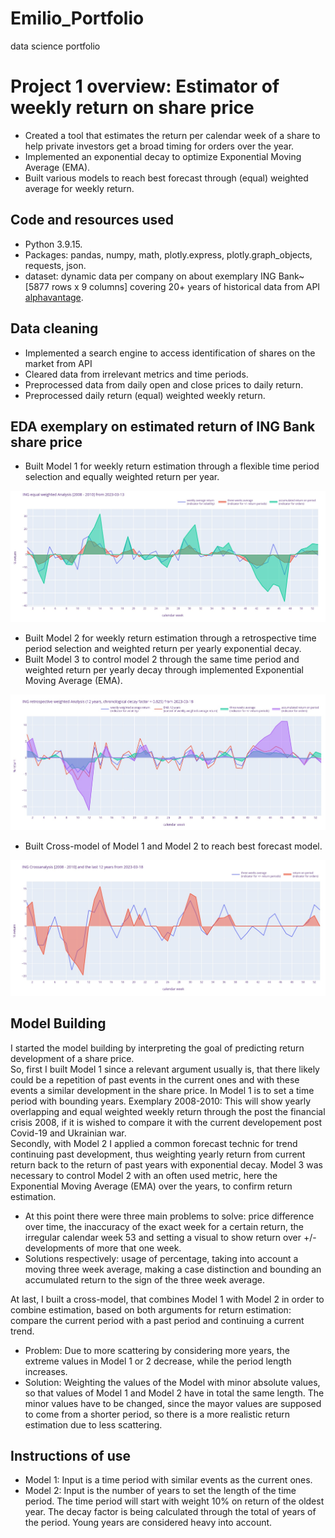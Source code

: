 # Emilio_Portfolio
data science portfolio
# Project 1 overview: Estimator of weekly return on share price
* Created a tool that estimates the return per calendar week of a share to help private investors get a broad timing for orders over the year.
* Implemented an exponential decay to optimize Exponential Moving Average (EMA).
* Built various models to reach best forecast through (equal) weighted average for weekly return.

## Code and resources used
* Python 3.9.15.
* Packages: pandas, numpy, math, plotly.express, plotly.graph_objects, requests, json.
* dataset: dynamic data per company on about exemplary ING Bank~[5877 rows x 9 columns] covering 20+ years of historical data from API [alphavantage](https://www.alphavantage.co/).

## Data cleaning
* Implemented a search engine to access identification of shares on the market from API 
* Cleared data from irrelevant metrics and time periods.
* Preprocessed data from daily open and close prices to daily return.
* Preprocessed daily return (equal) weighted weekly return.

## EDA exemplary on estimated return of ING Bank share price
* Built Model 1 for weekly return estimation through a flexible time period selection and equally weighted return per year.

![](/Images/INGreturnanalysis20082010.jpg)

* Built Model 2 for weekly return estimation through a retrospective time period selection and weighted return per yearly exponential decay.
* Built Model 3 to control model 2 through the same time period and weighted return per yearly decay through implemented Exponential Moving Average (EMA).

![](/Images/INGretrospectivereturnanalysis12years.jpg)

* Built Cross-model of Model 1 and Model 2 to reach best forecast model.

![](/Images/INGreturncrossanalysis2008201012years.jpg)

## Model Building
I started the model building by interpreting the goal of predicting return development of a share price. <br>
So, first I built Model 1 since a relevant argument usually is, that there likely could be a repetition of past events in the current ones and with these events a similar development in the share price. In Model 1 is to set a time period with bounding years. Exemplary 2008-2010: This will show yearly overlapping and equal weighted weekly return through the post the financial crisis 2008, if it is wished to compare it with the current developement post Covid-19 and Ukrainian war.<br>
Secondly, with Model 2 I applied a common forecast technic for trend continuing past development, thus weighting yearly return from current return back to the return of past years with exponential decay. Model 3 was necessary to control Model 2 with an often used metric, here the Exponential Moving Average (EMA) over the years, to confirm return estimation.

* At this point there were three main problems to solve: price difference over time, the inaccuracy of the exact week for a certain return, the irregular calendar week 53 and setting a visual to show return over +/- developments of more that one week.
* Solutions respectively: usage of percentage, taking into account a moving three week average, making a case distinction and bounding an accumulated return to the sign of the three week average.

At last, I built a cross-model, that combines Model 1 with Model 2 in order to combine estimation, based on both arguments for return estimation: compare the current period with a past period and continuing a current trend.
* Problem: Due to more scattering by considering more years, the extreme values in Model 1 or 2 decrease, while the period length increases. 
* Solution: Weighting the values of the Model with minor absolute values, so that values of Model 1 and Model 2 have in total the same length. The minor values have to be changed, since the mayor values are supposed to come from a shorter period, so there is a more realistic return estimation due to less scattering.
## Instructions of use
* Model 1: Input is a time period with similar events as the current ones. 
* Model 2: Input is the number of years to set the length of the time period. The time period will start with weight 10% on return of the oldest year. The decay factor is being calculated through the total of years of the period. Young years are considered heavy into account.

